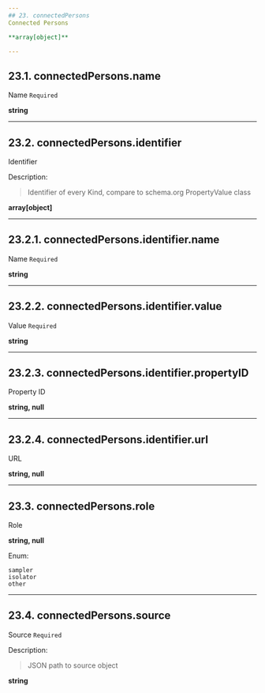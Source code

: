 ```yaml
---
## 23. connectedPersons
Connected Persons  

**array[object]**

---
```

## 23.1. connectedPersons.name
Name  `Required`

**string**

---
## 23.2. connectedPersons.identifier
Identifier  

Description:
> Identifier of every Kind, compare to schema.org PropertyValue class  

**array[object]**

---
## 23.2.1. connectedPersons.identifier.name
Name  `Required`

**string**

---
## 23.2.2. connectedPersons.identifier.value
Value  `Required`

**string**

---
## 23.2.3. connectedPersons.identifier.propertyID
Property ID  

**string, null**

---
## 23.2.4. connectedPersons.identifier.url
URL  

**string, null**

---
## 23.3. connectedPersons.role
Role  

**string, null**

Enum:

	sampler
	isolator
	other

---
## 23.4. connectedPersons.source
Source  `Required`

Description:
> JSON path to source object  

**string**
